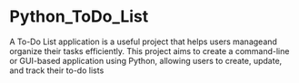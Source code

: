 # Python_ToDo_List
A To-Do List application is a useful project that helps users manageand organize their tasks efficiently.
This project aims to create a command-line or GUI-based application using Python, allowing users to create, update, and track their to-do lists
